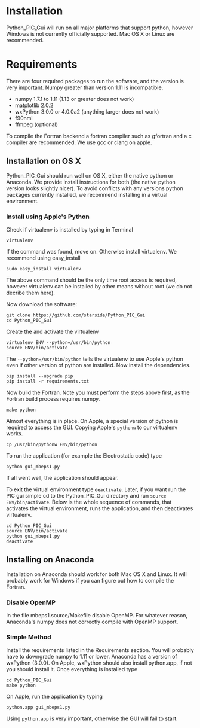 # Installation

Python_PIC_Gui will run on all major platforms that support python, however Windows is not currently officially supported.  Mac OS X or Linux are recommended. 

# Requirements

There are four required packages to run the software, and the version is very important.  Numpy greater than version 1.11 is incompatible.

* numpy 1.7.1 to 1.11 (1.13 or greater does not work)
* matplotlib 2.0.2 
* wxPython 3.0.0 or 4.0.0a2 (anything larger does not work)
* f90nml
* ffmpeg (optional)

To compile the Fortran backend a fortran compiler such as gfortran and a c compiler are recommended.  We use gcc or clang on apple.

## Installation on OS X

Python_PIC_Gui should run well on OS X, either the native python or Anaconda.  We provide install instructions for both (the native python version looks slightly nicer).  To avoid conflicts with any versions python packages currently installed, we recommend installing in a virtual environment.

### Install using Apple's Python

Check if virtualenv is installed by typing in Terminal

    virtualenv
    
If the command was found, move on.  Otherwise install virtualenv.  We recommend using easy_install

    sudo easy_install virtualenv
    
The above command should be the only time root access is required, however virtualenv can be installed by other means without root (we do not decribe them here).

Now download the software:

    git clone https://github.com/starside/Python_PIC_Gui
    cd Python_PIC_Gui
    
Create the and activate the virtualenv

    virtualenv ENV --python=/usr/bin/python
    source ENV/bin/activate
    
The `--python=/usr/bin/python` tells the virtualenv to use Apple's python even if other version of python are installed.  Now install the dependencies.

    pip install --upgrade pip
    pip install -r requirements.txt
    
Now build the Fortran.  Note you must perform the steps above first, as the Fortran build process requires numpy.

    make python
    
Almost everything is in place.  On Apple, a special version of python is required to access the GUI.  Copying Apple's `pythonw` to our virtualenv works.

    cp /usr/bin/pythonw ENV/bin/python

To run the application (for example the Electrostatic code) type

    python gui_mbeps1.py
    
If all went well, the application should appear.

To exit the virtual environment type `deactivate`.  Later, if you want run the PIC gui simple cd to the Python_PIC_Gui directory and run `source ENV/bin/activate`.  Below is the whole sequence of commands, that activates the virtual environment, runs the application, and then deactivates virtualenv.

    cd Python_PIC_Gui
    source ENV/bin/activate
    python gui_mbeps1.py
    deactivate
    
## Installing on Anaconda
Installation on Anaconda should work for both Mac OS X and Linux.  It will probably work for Windows if you can figure out how to compile the Fortran.

### Disable OpenMP
In the file mbeps1.source/Makefile disable OpenMP.  For whatever reason, Anaconda's numpy does not correctly compile with OpenMP support.

### Simple Method
Install the requirements listed in the Requirements section.  You will probably have to downgrade numpy to 1.11 or lower.  Anaconda has a version of wxPython (3.0.0).  On Apple, wxPython should also install python.app, if not you should install it.  Once everything is installed type

    cd Python_PIC_Gui
    make python
    
On Apple, run the application by typing
    
    python.app gui_mbeps1.py
    
Using `python.app` is very important, otherwise the GUI will fail to start.
    

